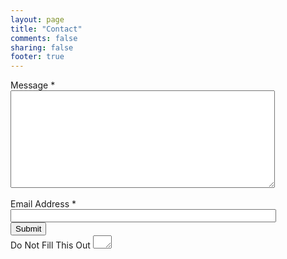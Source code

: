 ```yaml
---
layout: page
title: "Contact"
comments: false
sharing: false
footer: true
---
```


<form id="form1" name="form1" class="wufoo page" autocomplete="off" enctype="multipart/form-data" method="post" novalidate="" action="https://christianchristensen.wufoo.com/forms/z7x3k7/#public" target="_blank">
<label class="desc" id="title1" for="Field1">Message <span id="req_1" class="req">*</span></label>
<div>
  <textarea id="Field1" name="Field1" class="field textarea medium" spellcheck="true" rows="10" cols="50" tabindex="1" onkeyup="" required="">
  </textarea>
</div>
<br />
<label class="desc" id="title2" for="Field2">Email Address <span id="req_2" class="req">*</span></label>
<div>
  <input id="Field2" name="Field2" type="email" spellcheck="false" class="field text large" size="50" value="" maxlength="255" tabindex="2" required="">
</div>
<div>
  <input id="saveForm" name="saveForm" class="btTxt submit" type="submit" value="Submit">
</div>
<div class="contact-hide">
  <label for="comment">Do Not Fill This Out</label> 
  <textarea name="comment" id="comment" rows="1" cols="1"></textarea>
  <input type="hidden" id="idstamp" name="idstamp" value="pp3z8fSGJmmw2VJwaLqwh3LYlPRP8VQxAnAIBRRe/0M=">
</div>
</form>
